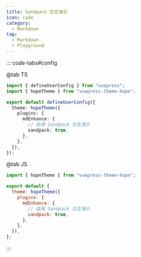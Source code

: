 ```yaml
---
title: Sandpack 交互演示
icon: code
category:
  - Markdown
tag:
  - Markdown
  - Playground
---
```


<!-- @include: @md-enhance/zh/guide/code/sandpack.md#before -->

::: code-tabs#config

@tab TS

```ts {9} title=".vuepress/config.ts"
import { defineUserConfig } from "vuepress";
import { hopeTheme } from "vuepress-theme-hope";

export default defineUserConfig({
  theme: hopeTheme({
    plugins: {
      mdEnhance: {
        // 启用 Sandpack 交互演示
        sandpack: true,
      },
    },
  }),
});
```

@tab JS

```js {8} title=".vuepress/config.js"
import { hopeTheme } from "vuepress-theme-hope";

export default {
  theme: hopeTheme({
    plugins: {
      mdEnhance: {
        // 启用 Sandpack 交互演示
        sandpack: true,
      },
    },
  }),
};
```

:::

<!-- @include: @md-enhance/zh/guide/code/sandpack.md#after -->
